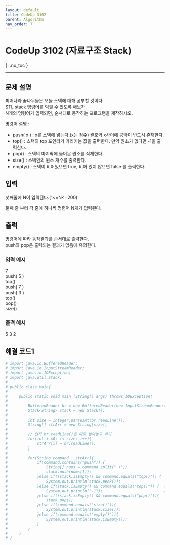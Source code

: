 ```yaml
---
layout: default
title: CodeUp 3102
parent: Algorithm
nav_order: 7
---
```


# CodeUp 3102 (자료구조 Stack)
{: .no_toc }

---

## 문제 설명

피어나라 꿈나무들은 오늘 스택에 대해 공부할 것이다.  
STL stack 명령어를 익힐 수 있도록 해보자.  
N개의 명령어가 입력되면, 순서대로 동작하는 프로그램을 제작하시오.  

명령어 설명 :  

- push( x ) : x를 스택에 넣는다.(x는 정수) 괄호와 x사이에 공백이 반드시 존재한다.
- top() : 스택의 top 포인터가 가리키는 값을 출력한다.  만약 원소가 없다면 -1을 출력한다.
- pop() : 스택의 마지막에 들어온 원소를 삭제한다.
- size() : 스택안의 원소 개수를 출력한다.
- empty() : 스택이 비어있으면 true, 비어 있지 않으면 false 를 출력한다.


## 입력

첫째줄에 N이 입력된다.(1<=N<=200)  

둘째 줄 부터 각 줄에 하나씩 명령어 N개가 입력된다.  

## 출력


명령어에 따라 동작결과를 순서대로 출력한다.  
push와 pop은 출력되는 결과가 없음에 유의한다.  

### 입력 예시

7  
push( 5 )  
top()  
push( 7 )  
push( 3 )  
top()  
pop()  
size()  

### 출력 예시

5
3
2

## 해결 코드1
```yaml
# import java.io.BufferedReader;
# import java.io.InputStreamReader;
# import java.io.IOException;
# import java.util.Stack;
# 
# public class Main{
# 
#     public static void main (String[] args) throws IOException{
# 
#         BufferedReader br = new BufferedReader(new InputStreamReader(System.in));
#         Stack<String> stack = new Stack();
# 
#         int size = Integer.parseInt(br.readLine());
#         String[] strArr = new String[size];
# 
#         // 먼저 br.readLine()은 따로 받아놓고 하기
#         for(int i =0; i< size; i++){
#             strArr[i] = br.readLine();
#         }
# 
#         for(String command : strArr){
#             if(command.contains("push")) {
#                 String[] nums = command.split(" +");
#                 stack.push(nums[1]);
#             }else if(!stack.isEmpty() && command.equals("top()")) {
#                 System.out.println(stack.peek());
#             }else if(stack.isEmpty() && command.equals("top()")) {  // java api stack의 peek()는 비어있으면 -1을 반환하지 않고
#                 System.out.println("-1");                           // Throws: EmptyStackException - if this stack is empty.
#             }else if(!stack.isEmpty() && command.equals("pop()")){
#                 stack.pop();
#             }else if(command.equals("size()")){
#                 System.out.println(stack.size());
#             }else if(command.equals("empty()")){
#                 System.out.println(stack.isEmpty());
#             }
#         }
#     }
# }
```